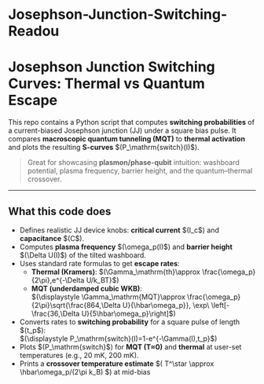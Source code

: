 # Josephson-Junction-Switching-Readou

# Josephson Junction Switching Curves: Thermal vs Quantum Escape

This repo contains a Python script that computes **switching probabilities** of a current-biased Josephson junction (JJ) under a square bias pulse. It compares **macroscopic quantum tunneling (MQT)** to **thermal activation** and plots the resulting **S-curves** \$(P_\mathrm{switch}(I)\$).

> Great for showcasing **plasmon/phase-qubit** intuition: washboard potential, plasma frequency, barrier height, and the quantum–thermal crossover.

---

## What this code does

- Defines realistic JJ device knobs: **critical current** \$(I_c\$) and **capacitance** \$(C\$).
- Computes **plasma frequency** \$(\omega_p(I)\$) and **barrier height** \$(\Delta U(I)\$) of the tilted washboard.
- Uses standard rate formulas to get **escape rates**:
  - **Thermal (Kramers)**: \$(\Gamma_\mathrm{th}\approx \frac{\omega_p}{2\pi}\,e^{-\Delta U/k_BT}\$)
  - **MQT (underdamped cubic WKB)**:  
    \$(\displaystyle \Gamma_\mathrm{MQT}\approx \frac{\omega_p}{2\pi}\sqrt{\frac{864\,\Delta U}{\hbar\omega_p}}\,
    \exp\ \left[-\frac{36\,\Delta U}{5\hbar\omega_p}\right]\$)
- Converts rates to **switching probability** for a square pulse of length \$(t_p\$):  
  \$(\displaystyle P_\mathrm{switch}(I)=1-e^{-\Gamma(I)\,t_p}\$)
- Plots \$(P_\mathrm{switch}\$) for **MQT (T≈0)** and **thermal** at user-set temperatures (e.g., 20 mK, 200 mK).
- Prints a **crossover temperature estimate** \$( T^\star \approx \hbar\omega_p/(2\pi k_B) \$) at mid-bias
